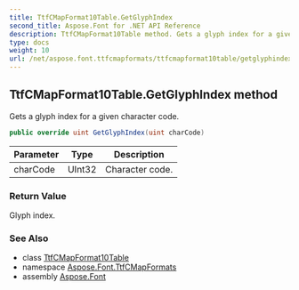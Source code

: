 ```yaml
---
title: TtfCMapFormat10Table.GetGlyphIndex
second_title: Aspose.Font for .NET API Reference
description: TtfCMapFormat10Table method. Gets a glyph index for a given character code
type: docs
weight: 10
url: /net/aspose.font.ttfcmapformats/ttfcmapformat10table/getglyphindex/
---
```

## TtfCMapFormat10Table.GetGlyphIndex method

Gets a glyph index for a given character code.

```csharp
public override uint GetGlyphIndex(uint charCode)
```

| Parameter | Type | Description |
| --- | --- | --- |
| charCode | UInt32 | Character code. |

### Return Value

Glyph index.

### See Also

* class [TtfCMapFormat10Table](../)
* namespace [Aspose.Font.TtfCMapFormats](../../ttfcmapformat10table/)
* assembly [Aspose.Font](../../../)


